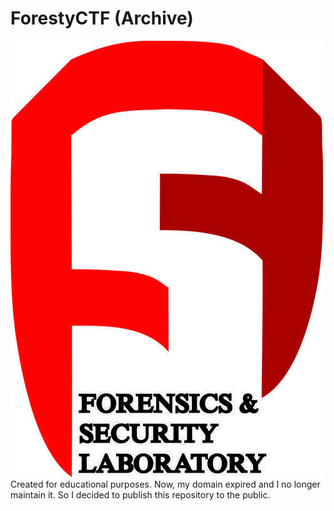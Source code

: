 # ForestyCTF (Archive)
![Foresty](logo.jpg)
Created for educational purposes. Now, my domain expired and I no longer maintain it. So I decided to publish this repository to the public.

